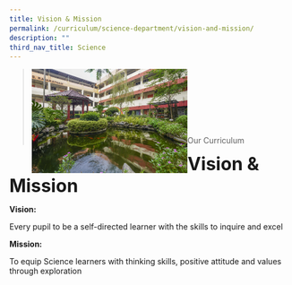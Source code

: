 ```yaml
---
title: Vision & Mission
permalink: /curriculum/science-department/vision-and-mission/
description: ""
third_nav_title: Science
---
```

><img src="images/Curriculum/Picture-3-min.jpg"  
     style="width:60%"
			align="left"><br><br><br><br><br><br><br>
>Our Curriculum

**<font size=6>Vision & Mission</font>**

**Vision:**

Every pupil to be a self-directed learner with the skills to inquire and excel

**Mission:**

To equip Science learners with thinking skills, positive attitude and values through exploration